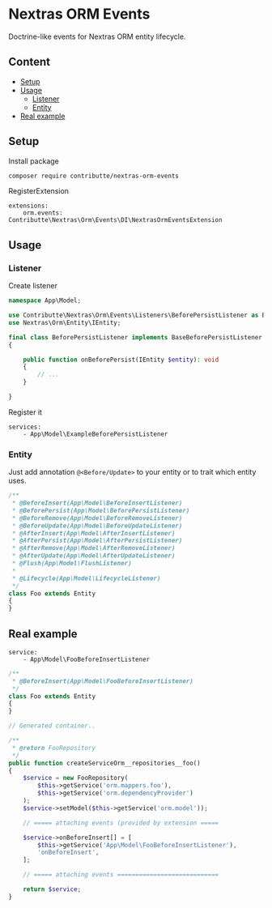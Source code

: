 # Nextras ORM Events

Doctrine-like events for Nextras ORM entity lifecycle.

## Content

- [Setup](#setup)
- [Usage](#usage)
	- [Listener](#listener)
	- [Entity](#entity)
- [Real example](#real-example)

## Setup

Install package

```bash
composer require contributte/nextras-orm-events
```

RegisterExtension

```neon
extensions:
	orm.events: Contributte\Nextras\Orm\Events\DI\NextrasOrmEventsExtension
```

## Usage

### Listener

Create listener

```php
namespace App\Model;

use Contributte\Nextras\Orm\Events\Listeners\BeforePersistListener as BaseBeforePersistListener;
use Nextras\Orm\Entity\IEntity;

final class BeforePersistListener implements BaseBeforePersistListener
{

	public function onBeforePersist(IEntity $entity): void
	{
		// ...
	}

}
```

Register it

```neon
services:
	- App\Model\ExampleBeforePersistListener
```

### Entity

Just add annotation `@<Before/Update>` to your entity or to trait which entity uses.

```php
/**
 * @BeforeInsert(App\Model\BeforeInsertListener)
 * @BeforePersist(App\Model\BeforePersistListener)
 * @BeforeRemove(App\Model\BeforeRemoveListener)
 * @BeforeUpdate(App\Model\BeforeUpdateListener)
 * @AfterInsert(App\Model\AfterInsertListener)
 * @AfterPersist(App\Model\AfterPersistListener)
 * @AfterRemove(App\Model\AfterRemoveListener)
 * @AfterUpdate(App\Model\AfterUpdateListener)
 * @Flush(App\Model\FlushListener)
 *
 * @Lifecycle(App\Model\LifecycleListener)
 */
class Foo extends Entity
{
}
```

## Real example

```neon
service:
	- App\Model\FooBeforeInsertListener
```

```php
/**
 * @BeforeInsert(App\Model\FooBeforeInsertListener)
 */
class Foo extends Entity
{
}
```

```php
// Generated container..

/**
 * @return FooRepository
 */
public function createServiceOrm__repositories__foo()
{
	$service = new FooRepository(
		$this->getService('orm.mappers.foo'),
		$this->getService('orm.dependencyProvider')
	);
	$service->setModel($this->getService('orm.model'));

	// ===== attaching events (provided by extension =====

	$service->onBeforeInsert[] = [
		$this->getService('App\Model\FooBeforeInsertListener'),
		'onBeforeInsert',
	];

	// ===== attaching events ============================

	return $service;
}
```

